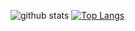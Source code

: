 ![github stats](https://github-readme-stats.vercel.app/api?username=dchicasduena&show_icons=true&hide_border=true&bg_color=0000&count_private=true&text_color=2f80ed&title_color=ff7381&color_icon=ffffff) [![Top Langs](https://github-readme-stats.vercel.app/api/top-langs/?username=dchicasduena&layout=compact&hide_border=true&bg_color=0000&exclude_repo=the-fat-cat&title_color=ff7381&text_color=2f80ed)](https://github.com/anuraghazra/github-readme-stats)
